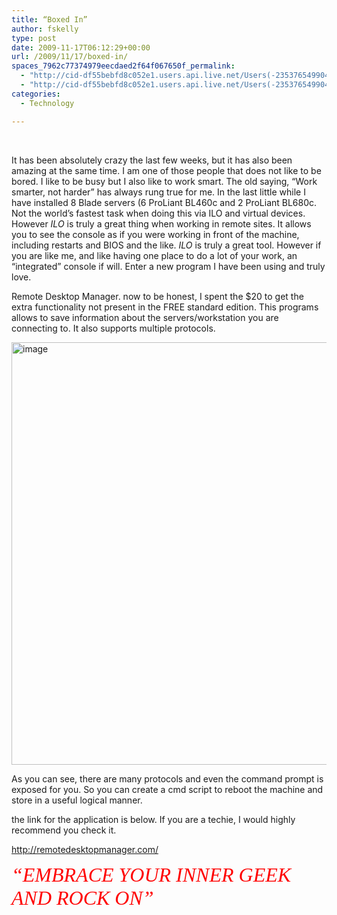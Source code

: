 ```yaml
---
title: “Boxed In”
author: fskelly
type: post
date: 2009-11-17T06:12:29+00:00
url: /2009/11/17/boxed-in/
spaces_7962c77374979eecdaed2f64f067650f_permalink:
  - "http://cid-df55bebfd8c052e1.users.api.live.net/Users(-2353765499046702367)/Blogs('DF55BEBFD8C052E1!116')/Entries('DF55BEBFD8C052E1!2433')?authkey=22Fzl6To93U%24"
  - "http://cid-df55bebfd8c052e1.users.api.live.net/Users(-2353765499046702367)/Blogs('DF55BEBFD8C052E1!116')/Entries('DF55BEBFD8C052E1!2433')?authkey=22Fzl6To93U%24"
categories:
  - Technology

---
```

<div id="msgcns!DF55BEBFD8C052E1!2433" class="bvMsg">
  <p>
     
  </p>
  
  <p>
    It has been absolutely crazy the last few weeks, but it has also been amazing at the same time. I am one of those people that does not like to be bored. I like to be busy but I also like to work smart. The old saying, “Work smarter, not harder” has always rung true for me. In the last little while I have installed 8 Blade servers (6 ProLiant BL460c and 2 ProLiant BL680c. Not the world’s fastest task when doing this via ILO and virtual devices. However <em>ILO</em> is truly a great thing when working in remote sites. It allows you to see the console as if you were working in front of the machine, including restarts and BIOS and the like. <em>ILO</em> is truly a great tool. However if you are like me, and like having one place to do a lot of your work, an “integrated” console if will. Enter a new program I have been using and truly love.
  </p>
  
  <p>
    Remote Desktop Manager. now to be honest, I spent the $20 to get the extra functionality not present in the FREE standard edition. This programs allows to save information about the servers/workstation you are connecting to. It also supports multiple protocols.
  </p>
  
  <p>
    <a href="https://h07aca.blu.livefilestore.com/y1m_mQU-U_ddlwfpvKrYbJuxq9cZ0rHHs8jyYp90I17std6D1Y_LvReaX5tQZ2IT58iwGlHCExQeaYNT9Vk5YmE3IrymdJjmAq-7O6tq8VoG4Rl5H_5ycah0lUEIea5KiVnGL4_y3KAf1cipQ_c2n2trg/image4.png" rel="WLPP"><img loading="lazy" style="display:inline;border-width:0;" title="image" border="0" alt="image" src="https://h07aca.blu.livefilestore.com/y1mCO8ultegf1kEHrVFcOGvnV8vhnNDbLzNxvilJcv3QZ3NxTYzQA7oLkYeb9IPWpJ9vrNw-cUKVkabYkGF15BhomH9jKU9fYCA33BLOAJyP3VHp9t6VMNUXJPQS9zn6K1yyhZxgsDnGv4G3ioWVWknSA/image_thumb2.png" width="765" height="676" /></a>
  </p>
  
  <p>
    As you can see, there are many protocols and even the command prompt is exposed for you. So you can create a cmd script to reboot the machine and store in a useful logical manner.
  </p>
  
  <p>
    the link for the application is below. If you are a techie, I would highly recommend you check it.
  </p>
  
  <p>
    <a title="http://remotedesktopmanager.com/" href="http://remotedesktopmanager.com/">http://remotedesktopmanager.com/</a>
  </p>
  
  <p>
    <em><span style="font-family:broadway;font-size:24pt;"><span style="color:red;">“EMBRACE YOUR INNER GEEK AND ROCK ON”</span></span></em>
  </p></p>
</div>